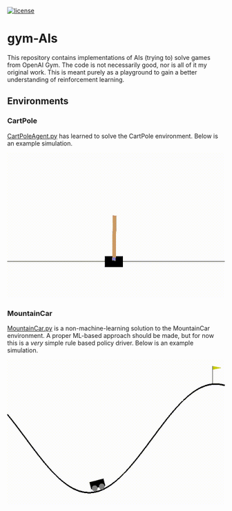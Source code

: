 [![license](https://img.shields.io/badge/license-Unlicense-brightgreen.svg)](https://github.com/bsamseth/gym-AIs/blob/master/LICENSE)

# gym-AIs

This repository contains implementations of AIs (trying to) solve games from OpenAI Gym.
The code is not necessarily good, nor is all of it my original work. This is meant purely as a playground to
gain a better understanding of reinforcement learning.

## Environments

### CartPole

[CartPoleAgent.py](agents/CartPoleAgent.py) has learned to solve the CartPole environment. Below is an example simulation.

![Example simulation of a model balancing a pole on a cart.](https://github.com/bsamseth/gym-AIs/blob/master/videos/cartpole.gif)

### MountainCar

[MountainCar.py](agents/MountainCar.py) is a non-machine-learning solution to the MountainCar environment. A proper ML-based approach should
be made, but for now this is a *very* simple rule based policy driver. Below is an example simulation.

![Example simulation of a model balancing a pole on a cart.](https://github.com/bsamseth/gym-AIs/blob/master/videos/mountaincar.gif)
